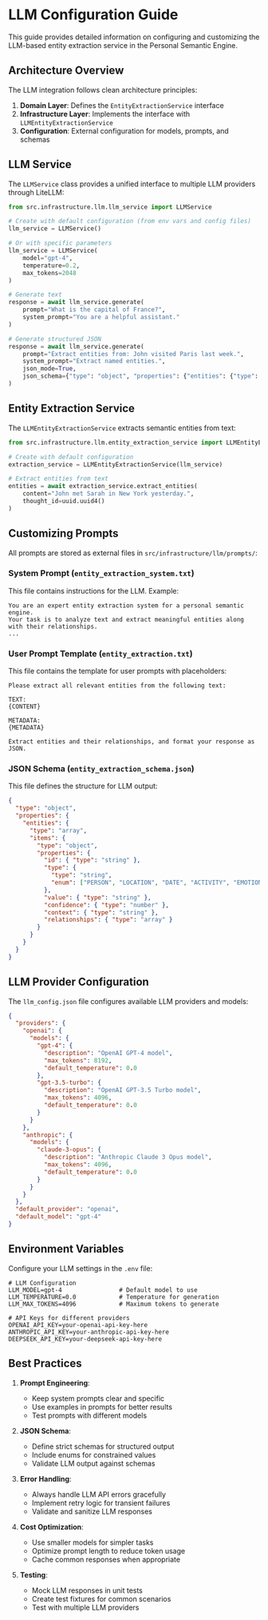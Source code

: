 # LLM Configuration Guide

This guide provides detailed information on configuring and customizing the LLM-based entity extraction service in the Personal Semantic Engine.

## Architecture Overview

The LLM integration follows clean architecture principles:

1. **Domain Layer**: Defines the `EntityExtractionService` interface
2. **Infrastructure Layer**: Implements the interface with `LLMEntityExtractionService`
3. **Configuration**: External configuration for models, prompts, and schemas

## LLM Service

The `LLMService` class provides a unified interface to multiple LLM providers through LiteLLM:

```python
from src.infrastructure.llm.llm_service import LLMService

# Create with default configuration (from env vars and config files)
llm_service = LLMService()

# Or with specific parameters
llm_service = LLMService(
    model="gpt-4",
    temperature=0.2,
    max_tokens=2048
)

# Generate text
response = await llm_service.generate(
    prompt="What is the capital of France?",
    system_prompt="You are a helpful assistant."
)

# Generate structured JSON
response = await llm_service.generate(
    prompt="Extract entities from: John visited Paris last week.",
    system_prompt="Extract named entities.",
    json_mode=True,
    json_schema={"type": "object", "properties": {"entities": {"type": "array"}}}
)
```

## Entity Extraction Service

The `LLMEntityExtractionService` extracts semantic entities from text:

```python
from src.infrastructure.llm.entity_extraction_service import LLMEntityExtractionService

# Create with default configuration
extraction_service = LLMEntityExtractionService(llm_service)

# Extract entities from text
entities = await extraction_service.extract_entities(
    content="John met Sarah in New York yesterday.",
    thought_id=uuid.uuid4()
)
```

## Customizing Prompts

All prompts are stored as external files in `src/infrastructure/llm/prompts/`:

### System Prompt (`entity_extraction_system.txt`)

This file contains instructions for the LLM. Example:

```
You are an expert entity extraction system for a personal semantic engine.
Your task is to analyze text and extract meaningful entities along with their relationships.
...
```

### User Prompt Template (`entity_extraction.txt`)

This file contains the template for user prompts with placeholders:

```
Please extract all relevant entities from the following text:

TEXT:
{CONTENT}

METADATA:
{METADATA}

Extract entities and their relationships, and format your response as JSON.
```

### JSON Schema (`entity_extraction_schema.json`)

This file defines the structure for LLM output:

```json
{
  "type": "object",
  "properties": {
    "entities": {
      "type": "array",
      "items": {
        "type": "object",
        "properties": {
          "id": { "type": "string" },
          "type": { 
            "type": "string",
            "enum": ["PERSON", "LOCATION", "DATE", "ACTIVITY", "EMOTION", "ORGANIZATION", "EVENT"]
          },
          "value": { "type": "string" },
          "confidence": { "type": "number" },
          "context": { "type": "string" },
          "relationships": { "type": "array" }
        }
      }
    }
  }
}
```

## LLM Provider Configuration

The `llm_config.json` file configures available LLM providers and models:

```json
{
  "providers": {
    "openai": {
      "models": {
        "gpt-4": {
          "description": "OpenAI GPT-4 model",
          "max_tokens": 8192,
          "default_temperature": 0.0
        },
        "gpt-3.5-turbo": {
          "description": "OpenAI GPT-3.5 Turbo model",
          "max_tokens": 4096,
          "default_temperature": 0.0
        }
      }
    },
    "anthropic": {
      "models": {
        "claude-3-opus": {
          "description": "Anthropic Claude 3 Opus model",
          "max_tokens": 4096,
          "default_temperature": 0.0
        }
      }
    }
  },
  "default_provider": "openai",
  "default_model": "gpt-4"
}
```

## Environment Variables

Configure your LLM settings in the `.env` file:

```
# LLM Configuration
LLM_MODEL=gpt-4                # Default model to use
LLM_TEMPERATURE=0.0            # Temperature for generation
LLM_MAX_TOKENS=4096            # Maximum tokens to generate

# API Keys for different providers
OPENAI_API_KEY=your-openai-api-key-here
ANTHROPIC_API_KEY=your-anthropic-api-key-here
DEEPSEEK_API_KEY=your-deepseek-api-key-here
```

## Best Practices

1. **Prompt Engineering**:
   - Keep system prompts clear and specific
   - Use examples in prompts for better results
   - Test prompts with different models

2. **JSON Schema**:
   - Define strict schemas for structured output
   - Include enums for constrained values
   - Validate LLM output against schemas

3. **Error Handling**:
   - Always handle LLM API errors gracefully
   - Implement retry logic for transient failures
   - Validate and sanitize LLM responses

4. **Cost Optimization**:
   - Use smaller models for simpler tasks
   - Optimize prompt length to reduce token usage
   - Cache common responses when appropriate

5. **Testing**:
   - Mock LLM responses in unit tests
   - Create test fixtures for common scenarios
   - Test with multiple LLM providers